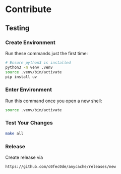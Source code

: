 # Contribute

## Testing

### Create Environment

Run these commands just the first time:

```bash
# Ensure python3 is installed
python3 -m venv .venv
source .venv/bin/activate
pip install uv
```

### Enter Environment

Run this command once you open a new shell:

```bash
source .venv/bin/activate
```

### Test Your Changes

```bash
make all
```

### Release

Create release via 

    https://github.com/c0fec0de/anycache/releases/new